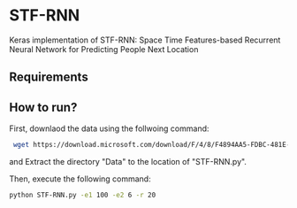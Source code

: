 # STF-RNN
Keras implementation of STF-RNN: Space Time Features-based Recurrent Neural Network for Predicting People Next Location 

## Requirements 

## How to run?
First, downlaod the data using the follwoing command:
```bash
 wget https://download.microsoft.com/download/F/4/8/F4894AA5-FDBC-481E-9285-D5F8C4C4F039/Geolife%20Trajectories%201.3.zip
 ```
and Extract the directory "Data" to the location of "STF-RNN.py".

Then, execute the following command:

```bash
python STF-RNN.py -e1 100 -e2 6 -r 20
```

